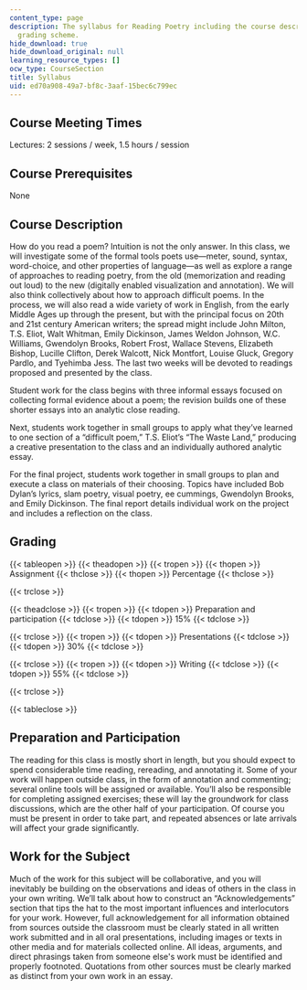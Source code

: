 ```yaml
---
content_type: page
description: The syllabus for Reading Poetry including the course description and
  grading scheme.
hide_download: true
hide_download_original: null
learning_resource_types: []
ocw_type: CourseSection
title: Syllabus
uid: ed70a908-49a7-bf8c-3aaf-15bec6c799ec
---
```


Course Meeting Times
--------------------

Lectures: 2 sessions / week, 1.5 hours / session

Course Prerequisites
--------------------

None

Course Description
------------------

How do you read a poem? Intuition is not the only answer. In this class, we will investigate some of the formal tools poets use—meter, sound, syntax, word-choice, and other properties of language—as well as explore a range of approaches to reading poetry, from the old (memorization and reading out loud) to the new (digitally enabled visualization and annotation). We will also think collectively about how to approach difficult poems. In the process, we will also read a wide variety of work in English, from the early Middle Ages up through the present, but with the principal focus on 20th and 21st century American writers; the spread might include John Milton, T.S. Eliot, Walt Whitman, Emily Dickinson, James Weldon Johnson, W.C. Williams, Gwendolyn Brooks, Robert Frost, Wallace Stevens, Elizabeth Bishop, Lucille Clifton, Derek Walcott, Nick Montfort, Louise Gluck, Gregory Pardlo, and Tyehimba Jess. The last two weeks will be devoted to readings proposed and presented by the class.

Student work for the class begins with three informal essays focused on collecting formal evidence about a poem; the revision builds one of these shorter essays into an analytic close reading.

Next, students work together in small groups to apply what they’ve learned to one section of a “difficult poem,” T.S. Eliot’s “The Waste Land,” producing a creative presentation to the class and an individually authored analytic essay.

For the final project, students work together in small groups to plan and execute a class on materials of their choosing. Topics have included Bob Dylan’s lyrics, slam poetry, visual poetry, ee cummings, Gwendolyn Brooks, and Emily Dickinson. The final report details individual work on the project and includes a reflection on the class.

Grading
-------

{{< tableopen >}}
{{< theadopen >}}
{{< tropen >}}
{{< thopen >}}
Assignment
{{< thclose >}}
{{< thopen >}}
Percentage
{{< thclose >}}

{{< trclose >}}

{{< theadclose >}}
{{< tropen >}}
{{< tdopen >}}
Preparation and participation
{{< tdclose >}}
{{< tdopen >}}
15%
{{< tdclose >}}

{{< trclose >}}
{{< tropen >}}
{{< tdopen >}}
Presentations
{{< tdclose >}}
{{< tdopen >}}
30%
{{< tdclose >}}

{{< trclose >}}
{{< tropen >}}
{{< tdopen >}}
Writing
{{< tdclose >}}
{{< tdopen >}}
55%
{{< tdclose >}}

{{< trclose >}}

{{< tableclose >}}

Preparation and Participation
-----------------------------

The reading for this class is mostly short in length, but you should expect to spend considerable time reading, rereading, and annotating it. Some of your work will happen outside class, in the form of annotation and commenting; several online tools will be assigned or available. You’ll also be responsible for completing assigned exercises; these will lay the groundwork for class discussions, which are the other half of your participation. Of course you must be present in order to take part, and repeated absences or late arrivals will affect your grade significantly.

Work for the Subject
--------------------

Much of the work for this subject will be collaborative, and you will inevitably be building on the observations and ideas of others in the class in your own writing. We’ll talk about how to construct an “Acknowledgements” section that tips the hat to the most important influences and interlocutors for your work. However, full acknowledgement for all information obtained from sources outside the classroom must be clearly stated in all written work submitted and in all oral presentations, including images or texts in other media and for materials collected online. All ideas, arguments, and direct phrasings taken from someone else's work must be identified and properly footnoted. Quotations from other sources must be clearly marked as distinct from your own work in an essay.